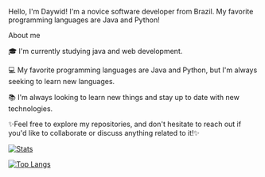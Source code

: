 Hello, I'm Daywid!
I'm a novice software developer from Brazil. My favorite programming languages are Java and Python!


About me 


🎓 I'm currently studying java and web development.

💻  My favorite programming languages are Java and Python, but I'm always seeking to learn new languages.

📚 I'm always looking to learn new things and stay up to date with new technologies.

✨Feel free to explore my repositories, and don't hesitate to reach out if you'd like to collaborate or discuss anything related to it!✨



[![Stats](https://github-readme-stats.vercel.app/api?username=daywid&show_icons=true&theme=tokyonight&hide=stars,contribs,prs,issues)](https://github.com/daywid)

[![Top Langs](https://github-readme-stats.vercel.app/api/top-langs/?username=daywid&layout=compact&theme=tokyonight)](https://github.com/daywid/github-readme-stats)


